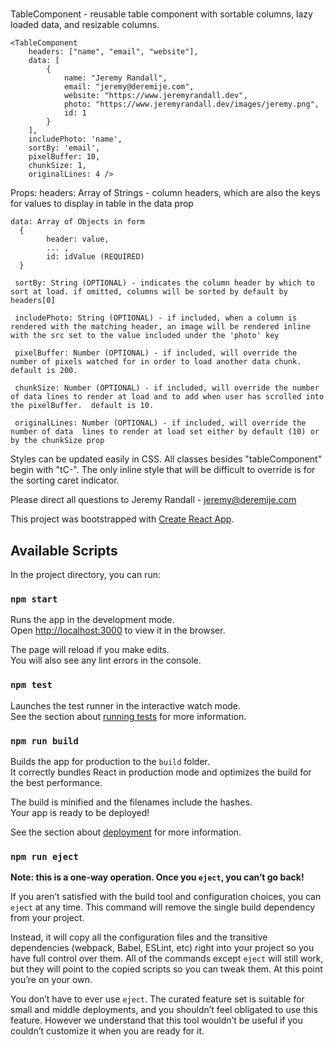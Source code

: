 # <TableComponent />

TableComponent - reusable table component with sortable columns,
lazy loaded data, and resizable columns.

```
<TableComponent 
    headers: ["name", "email", "website"],
    data: [
        {
            name: "Jeremy Randall",
            email: "jeremy@deremije.com",
            website: "https://www.jeremyrandall.dev",
            photo: "https://www.jeremyrandall.dev/images/jeremy.png",
            id: 1
        }
    ],
    includePhoto: 'name',
    sortBy: 'email',
    pixelBuffer: 10,
    chunkSize: 1,
    originalLines: 4 />
```

Props: 
    headers: Array of Strings - column headers, which are also the keys for values to display in table in the data prop

    data: Array of Objects in form
      {
            header: value,
            ... ,
            id: idValue (REQUIRED)
      }

     sortBy: String (OPTIONAL) - indicates the column header by which to sort at load. if omitted, columns will be sorted by default by headers[0] 

     includePhoto: String (OPTIONAL) - if included, when a column is rendered with the matching header, an image will be rendered inline with the src set to the value included under the 'photo' key  

     pixelBuffer: Number (OPTIONAL) - if included, will override the number of pixels watched for in order to load another data chunk.  default is 200.

     chunkSize: Number (OPTIONAL) - if included, will override the number of data lines to render at load and to add when user has scrolled into the pixelBuffer.  default is 10.
     
     originalLines: Number (OPTIONAL) - if included, will override the number of data  lines to render at load set either by default (10) or by the chunkSize prop

Styles can be updated easily in CSS.  All classes besides "tableComponent" begin with "tC-".  The only inline style that will be difficult to override is for the sorting caret indicator.

Please direct all questions to Jeremy Randall - jeremy@deremije.com



This project was bootstrapped with [Create React App](https://github.com/facebook/create-react-app).

## Available Scripts

In the project directory, you can run:

### `npm start`

Runs the app in the development mode.<br />
Open [http://localhost:3000](http://localhost:3000) to view it in the browser.

The page will reload if you make edits.<br />
You will also see any lint errors in the console.

### `npm test`

Launches the test runner in the interactive watch mode.<br />
See the section about [running tests](https://facebook.github.io/create-react-app/docs/running-tests) for more information.

### `npm run build`

Builds the app for production to the `build` folder.<br />
It correctly bundles React in production mode and optimizes the build for the best performance.

The build is minified and the filenames include the hashes.<br />
Your app is ready to be deployed!

See the section about [deployment](https://facebook.github.io/create-react-app/docs/deployment) for more information.

### `npm run eject`

**Note: this is a one-way operation. Once you `eject`, you can’t go back!**

If you aren’t satisfied with the build tool and configuration choices, you can `eject` at any time. This command will remove the single build dependency from your project.

Instead, it will copy all the configuration files and the transitive dependencies (webpack, Babel, ESLint, etc) right into your project so you have full control over them. All of the commands except `eject` will still work, but they will point to the copied scripts so you can tweak them. At this point you’re on your own.

You don’t have to ever use `eject`. The curated feature set is suitable for small and middle deployments, and you shouldn’t feel obligated to use this feature. However we understand that this tool wouldn’t be useful if you couldn’t customize it when you are ready for it.



